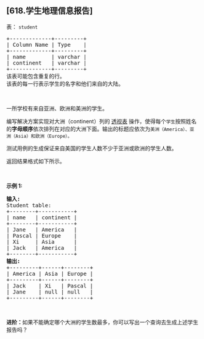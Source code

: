 ## [618.学生地理信息报告]
<p>表：&nbsp;<code>student</code>&nbsp;</p>

<pre>
+-------------+---------+
| Column Name | Type    |
+-------------+---------+
| name        | varchar |
| continent   | varchar |
+-------------+---------+
该表可能包含重复的行。
该表的每一行表示学生的名字和他们来自的大陆。
</pre>

<p>&nbsp;</p>

<p>一所学校有来自亚洲、欧洲和美洲的学生。</p>

<p>编写解决方案实现对大洲（continent）列的&nbsp;<a href="https://zh.wikipedia.org/wiki/%E9%80%8F%E8%A7%86%E8%A1%A8" target="_blank">透视表</a> 操作，使得每个<code>学生</code>按照姓名的<strong>字母顺序</strong>依次排列在对应的大洲下面。输出的标题应依次为<code>美洲（America）、亚洲（Asia）和欧洲（Europe）。</code></p>

<p>测试用例的生成保证来自美国的学生人数不少于亚洲或欧洲的学生人数。</p>

<p>返回结果格式如下所示。</p>

<p>&nbsp;</p>

<p><strong>示例 1:</strong></p>

<pre>
<strong>输入:</strong> 
Student table:
+--------+-----------+
| name   | continent |
+--------+-----------+
| Jane   | America   |
| Pascal | Europe    |
| Xi     | Asia      |
| Jack   | America   |
+--------+-----------+
<strong>输出:</strong> 
+---------+------+--------+
| America | Asia | Europe |
+---------+------+--------+
| Jack    | Xi   | Pascal |
| Jane    | null | null   |
+---------+------+--------+</pre>

<p>&nbsp;</p>

<p><strong>进阶：</strong>如果不能确定哪个大洲的学生数最多，你可以写出一个查询去生成上述学生报告吗？</p>
